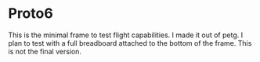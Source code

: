 # Proto6

This is the minimal frame to test flight capabilities. I made it out of petg. I plan to test with a full breadboard attached to the bottom of the frame. This is not the final version.
